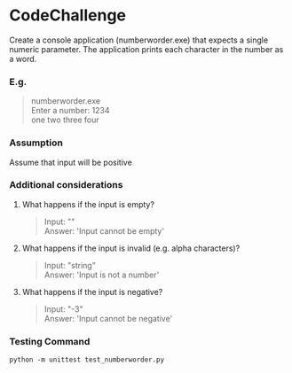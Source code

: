 # CodeChallenge

Create a console application (numberworder.exe) that expects a single numeric parameter. The application prints each character in the number as a word.

### E.g.

> numberworder.exe     
> Enter a number: 1234     
> one two three four

### Assumption
Assume that input will be positive

### Additional considerations
1. What happens if the input is empty?
    > Input: ""     
    > Answer: 'Input cannot be empty'
  
2. What happens if the input is invalid (e.g. alpha characters)?
    > Input: "string"     
    > Answer: 'Input is not a number'
  
3. What happens if the input is negative?
    > Input: "-3"     
    > Answer: 'Input cannot be negative'

### Testing Command
 ```
 python -m unittest test_numberworder.py
 ```  
